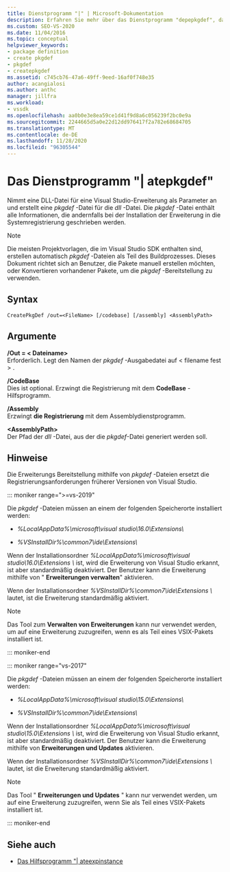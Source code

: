 ```yaml
---
title: Dienstprogramm "|" | Microsoft-Dokumentation
description: Erfahren Sie mehr über das Dienstprogramm "depepkgdef", das eine DLL-Datei für eine Visual Studio-Erweiterung als Parameter annimmt und eine pkgdef-Datei für die DLL-Datei erstellt.
ms.custom: SEO-VS-2020
ms.date: 11/04/2016
ms.topic: conceptual
helpviewer_keywords:
- package definition
- create pkgdef
- pkgdef
- createpkgdef
ms.assetid: c745cb76-47a6-49ff-9eed-16af0f748e35
author: acangialosi
ms.author: anthc
manager: jillfra
ms.workload:
- vssdk
ms.openlocfilehash: aa0b0e3e8ea59ce1d41f9d8a6c056239f2bc0e9a
ms.sourcegitcommit: 2244665d5a0e22d12dd976417f2a782e68684705
ms.translationtype: MT
ms.contentlocale: de-DE
ms.lasthandoff: 11/28/2020
ms.locfileid: "96305544"
---
```

# <a name="createpkgdef-utility"></a>Das Dienstprogramm "| atepkgdef"
Nimmt eine DLL-Datei für eine Visual Studio-Erweiterung als Parameter an und erstellt eine *pkgdef* -Datei für die *dll* -Datei. Die *pkgdef* -Datei enthält alle Informationen, die andernfalls bei der Installation der Erweiterung in die Systemregistrierung geschrieben werden.

> [!NOTE]
> Die meisten Projektvorlagen, die im Visual Studio SDK enthalten sind, erstellen automatisch *pkgdef* -Dateien als Teil des Buildprozesses. Dieses Dokument richtet sich an Benutzer, die Pakete manuell erstellen möchten, oder Konvertieren vorhandener Pakete, um die *pkgdef*  -Bereitstellung zu verwenden.

## <a name="syntax"></a>Syntax

```
CreatePkgDef /out=<FileName> [/codebase] [/assembly] <AssemblyPath>
```

## <a name="arguments"></a>Argumente
**/Out = &lt; Dateiname&gt;**\
Erforderlich. Legt den Namen der *pkgdef* -Ausgabedatei auf &lt; filename fest &gt; .

**/CodeBase**\
Dies ist optional. Erzwingt die Registrierung mit dem **CodeBase** -Hilfsprogramm.

**/Assembly**\
Erzwingt **die Registrierung** mit dem Assemblydienstprogramm.

**&lt;AssemblyPath&gt;**\
Der Pfad der *dll* -Datei, aus der die *pkgdef*-Datei generiert werden soll.

## <a name="remarks"></a>Hinweise
Die Erweiterungs Bereitstellung mithilfe von *pkgdef* -Dateien ersetzt die Registrierungsanforderungen früherer Versionen von Visual Studio.

::: moniker range=">=vs-2019"

Die *pkgdef* -Dateien müssen an einem der folgenden Speicherorte installiert werden:

- *%LocalAppData%\microsoft\visual studio\16.0\Extensions\\*

- *%VSInstallDir%\common7\ide\Extensions\\*

Wenn der Installationsordner *%LocalAppData%\microsoft\visual studio\16.0\Extensions \\* ist, wird die Erweiterung von Visual Studio erkannt, ist aber standardmäßig deaktiviert. Der Benutzer kann die Erweiterung mithilfe von " **Erweiterungen verwalten**" aktivieren.

Wenn der Installationsordner *%VSInstallDir%\common7\ide\Extensions \\* lautet, ist die Erweiterung standardmäßig aktiviert.

> [!NOTE]
> Das Tool zum **Verwalten von Erweiterungen** kann nur verwendet werden, um auf eine Erweiterung zuzugreifen, wenn es als Teil eines VSIX-Pakets installiert ist.

::: moniker-end

::: moniker range="vs-2017"

Die *pkgdef* -Dateien müssen an einem der folgenden Speicherorte installiert werden:

- *%LocalAppData%\microsoft\visual studio\15.0\Extensions\\*

- *%VSInstallDir%\common7\ide\Extensions\\*

Wenn der Installationsordner *%LocalAppData%\microsoft\visual studio\15.0\Extensions \\* ist, wird die Erweiterung von Visual Studio erkannt, ist aber standardmäßig deaktiviert. Der Benutzer kann die Erweiterung mithilfe von **Erweiterungen und Updates** aktivieren.

Wenn der Installationsordner *%VSInstallDir%\common7\ide\Extensions \\* lautet, ist die Erweiterung standardmäßig aktiviert.

> [!NOTE]
> Das Tool " **Erweiterungen und Updates** " kann nur verwendet werden, um auf eine Erweiterung zuzugreifen, wenn Sie als Teil eines VSIX-Pakets installiert ist.

::: moniker-end

## <a name="see-also"></a>Siehe auch
- [Das Hilfsprogramm "| ateexpinstance](../../extensibility/internals/createexpinstance-utility.md)
